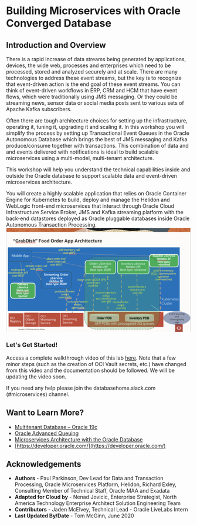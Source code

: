 # Building Microservices with Oracle Converged Database
## Introduction and Overview

There is a rapid increase of data streams being generated by applications, devices, the wide web, processes and enterprises which need to be processed, stored and analyzed securely and at scale. There are many technologies to address these event streams, but the key is to recognize that event-driven action is the end goal of these event streams. You can think of event-driven workflows in ERP, CRM and HCM that have event flows, which were traditionally using JMS messaging. Or they could be streaming news, sensor data or social media posts sent to various sets of Apache Kafka subscribers.

Often there are tough architecture choices for setting up the infrastructure, operating it, tuning it, upgrading it and scaling it. In this workshop you will simplify the process by setting up Transactional Event Queues in the Oracle Autonomous Database which brings the best of JMS messaging and Kafka produce/consume together with transactions. This combination of data and and events delivered with notifications is ideal to build scalable microservices using a multi-model, multi-tenant architecture.

This workshop will help you understand the technical capabilities inside and outside the Oracle database to support scalable data and event-driven microservices architecture.

You will create a highly scalable application that relies on Oracle Container Engine for Kubernetes to build, deploy and manage the Helidon and WebLogic front-end microservices that interact through Oracle Cloud Infrastructure Service Broker, JMS and Kafka streaming platform with the back-end datastores deployed as Oracle pluggable databases inside Oracle Autonomous Transaction Processing.
![](./images/architecture.png " ")

### Let's Get Started!

Access a complete walkthrough video of this lab [here](https://tinyurl.com/helidonoracledb-msdataworkshop). 
Note that a few minor steps (such as the creation of OCI Vault secrets, etc.) have changed from this video and the documentation should be followed. 
We will be updating the video soon.

If you need any help please join the databasehome.slack.com (#microservices) channel.


## Want to Learn More?

* [Multitenant Database – Oracle 19c](https://www.oracle.com/database/technologies/multitenant.html)
* [Oracle Advanced Queuing](https://docs.oracle.com/en/database/oracle/oracle-database/19/adque/aq-introduction.html)
* [Microservices Architecture with the Oracle Database](https://www.oracle.com/technetwork/database/availability/trn5515-microserviceswithoracle-5187372.pdf)
* [https://developer.oracle.com/](https://developer.oracle.com/)

## Acknowledgements
* **Authors** - Paul Parkinson, Dev Lead for Data and Transaction Processing, Oracle Microservices Platform, Helidon, Richard Exley, Consulting Member of Technical Staff, Oracle MAA and Exadata
* **Adapted for Cloud by** -  Nenad Jovicic, Enterprise Strategist, North America Technology Enterprise Architect Solution Engineering Team
* **Contributors** - Jaden McElvey, Technical Lead - Oracle LiveLabs Intern
* **Last Updated By/Date** - Tom McGinn, June 2020

